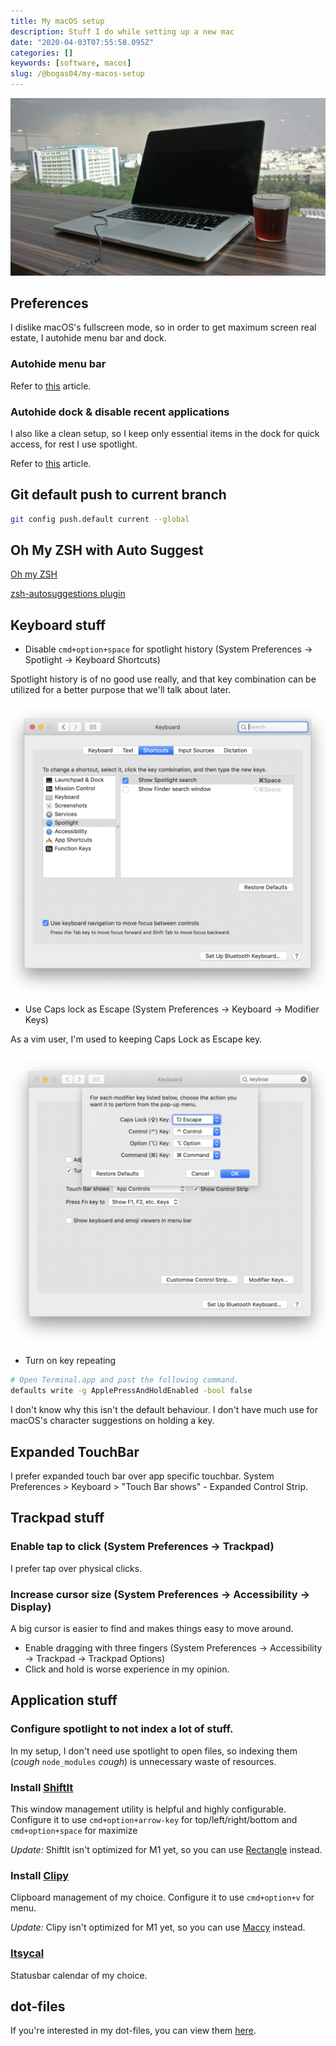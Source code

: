 ```yaml
---
title: My macOS setup
description: Stuff I do while setting up a new mac
date: "2020-04-03T07:55:58.095Z"
categories: []
keywords: [software, macos]
slug: /@bogas04/my-macos-setup
---
```


![Picture of a macbook](/img/blog/macos.jpg)

## Preferences

I dislike macOS's fullscreen mode, so in order to get maximum screen real estate, I autohide menu bar and dock.

### Autohide menu bar

Refer to [this](https://www.cnet.com/how-to/how-to-hide-the-menu-bar-in-os-x-el-capitan/) article.

### Autohide dock & disable recent applications

I also like a clean setup, so I keep only essential items in the dock for quick access, for rest I use spotlight.

Refer to [this](https://www.cnet.com/how-to/macos-mojave-shows-recent-apps-in-the-dock-heres-how-to-hide-them/) article.

## Git default push to current branch

```bash
git config push.default current --global
```

## Oh My ZSH with Auto Suggest

[Oh my ZSH](https://ohmyz.sh/)

[zsh-autosuggestions plugin](https://github.com/zsh-users/zsh-autosuggestions/blob/master/INSTALL.md#oh-my-zsh)

## Keyboard stuff

- Disable `cmd+option+space` for spotlight history (System Preferences -> Spotlight -> Keyboard Shortcuts)

Spotlight history is of no good use really, and that key combination can be utilized for a better purpose that we'll talk about later.

![Screenshot of spotlight keyboard settings](/img/blog/spotlight-history.png)

- Use Caps lock as Escape (System Preferences -> Keyboard -> Modifier Keys)

As a vim user, I'm used to keeping Caps Lock as Escape key.

![Screenshot of capslock modifier](/img/blog/caps-escape.png)

- Turn on key repeating

```bash
# Open Terminal.app and past the following command.
defaults write -g ApplePressAndHoldEnabled -bool false
```

I don't know why this isn't the default behaviour. I don't have much use for macOS's character suggestions on holding a key.

## Expanded TouchBar

I prefer expanded touch bar over app specific touchbar.
System Preferences > Keyboard > "Touch Bar shows" - Expanded Control Strip.

## Trackpad stuff

### Enable tap to click (System Preferences -> Trackpad)

I prefer tap over physical clicks.

### Increase cursor size (System Preferences -> Accessibility -> Display)

A big cursor is easier to find and makes things easy to move around.

- Enable dragging with three fingers (System Preferences -> Accessibility -> Trackpad -> Trackpad Options)
- Click and hold is worse experience in my opinion.

## Application stuff

### Configure spotlight to not index a lot of stuff.

In my setup, I don't need use spotlight to open files, so indexing them (_cough_ `node_modules` _cough_) is unnecessary waste of resources.

### Install [ShiftIt](https://github.com/fikovnik/ShiftIt/releases)

This window management utility is helpful and highly configurable.
Configure it to use `cmd+option+arrow-key` for top/left/right/bottom and `cmd+option+space` for maximize

_Update:_ ShiftIt isn't optimized for M1 yet, so you can use [Rectangle](https://rectangleapp.com/) instead.

### Install [Clipy](https://github.com/Clipy/Clipy/releases)

Clipboard management of my choice.
Configure it to use `cmd+option+v` for menu.

_Update:_ Clipy isn't optimized for M1 yet, so you can use [Maccy](https://maccy.app/) instead.

### [Itsycal](https://www.mowglii.com/itsycal/)

Statusbar calendar of my choice.

## dot-files

If you're interested in my dot-files, you can view them [here](https://github.com/bogas04/dot-files).
